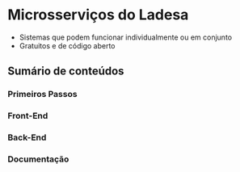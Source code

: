 # Microsserviços do Ladesa

- Sistemas que podem funcionar individualmente ou em conjunto
- Gratuitos e de código aberto

## Sumário de conteúdos

<script setup>
  import LinkCard from '../../../components/LinkCard.vue';
</script>

### Primeiros Passos

<LinkCard
  title="Configurar Ambiente"
  href="/developers/first-steps/setup/"
/>

<LinkCard
  title="Kit para Desenvolvedores"
  href="/developers/first-steps/dev-kit/"
/>

### Front-End

<LinkCard
  title="Aplicação Web"
  href="/developers/web/"
/>

<LinkCard
  title="Mobile"
  href="/developers/mobile/"
/>

### Back-End

<LinkCard
  title="Web API Integrada"
  href="/developers/api/"
/>

<LinkCard
  title="Gerar Horário"
  href="/developers/gerar-horario/"
/>

<LinkCard
  title="Autenticação"
  href="/developers/auth/"
/>

### Documentação

<LinkCard
  title="Documentação"
  href="/developers/docs/"
/>